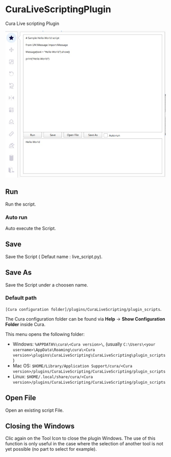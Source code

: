 # CuraLiveScriptingPlugin

Cura Live scripting Plugin

![LiveScriptingPlugin](./livescript.jpg)

## Run
  Run the script.
  
### Auto run
  Auto execute the Script.

  
## Save
  Save the Script ( Defaut name : live_script.py).

## Save As
  Save the Script under a choosen name.
  
### Default path
  `[Cura configuration folder]/plugins/CuraLiveScripting/plugin_scripts`.

The Cura configuration folder can be found via **Help** -> **Show Configuration Folder** inside Cura.

This menu opens the following folder:
* Windows: `%APPDATA%\cura\<Cura version>\`, (usually `C:\Users\<your username>\AppData\Roaming\cura\<Cura version>\plugins\CuraLiveScripting\CuraLiveScripting\plugin_scripts`)
* Mac OS: `$HOME/Library/Application Support/cura/<Cura version>/plugins/CuraLiveScripting/CuraLiveScripting/plugin_scripts`
* Linux: `$HOME/.local/share/cura/<Cura version>/plugins/CuraLiveScripting/CuraLiveScripting/plugin_scripts`

## Open File

Open an existing script File.


## Closing the Windows
 
Clic again on the Tool Icon to close the plugin Windows. The use of this function is only useful in the case where the selection of another tool is not yet possible (no part to select for example).


